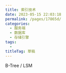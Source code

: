 ```yaml
---
title: 索引技术
date: 2023-05-15 22:03:18
permalink: /pages/17865d/
categories: 
  - 服务端
  - 数据库
  - 存储引擎
tags: 
  - 
titleTag: 草稿
---
```

B-Tree / LSM